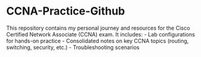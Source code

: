 # CCNA-Practice-Github
This repository contains my personal journey and resources for the Cisco Certified Network Associate (CCNA) exam. It includes: - Lab configurations for hands-on practice - Consolidated notes on key CCNA topics (routing, switching, security, etc.) - Troubleshooting scenarios
